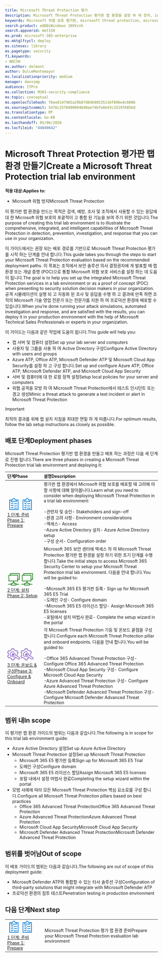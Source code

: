 ```yaml
---
title: Microsoft Threat Protection 평가
description: Microsoft Threat Protection 평가판 랩 환경을 설정 하 여 장치, id, 데이터 및 응용 프로그램을 보호 하도록 설계 된 위협 방지 솔루션을 통해 조직에서 도움을 제공 하는 방법을 확인할 수 있습니다.
keywords: Microsoft 위협 보호 평가판, microsoft threat protection, microsoft threat protection 평가 랩, 사이버 보안, 고급 영구 위협, 엔터프라이즈 보안, 장치, 장치, id, 사용자, 데이터, 응용 프로그램, 인시던트, 자동화 된 조사 및 개선, 고급 구하기
search.product: eADQiWindows 10XVcnh
search.appverid: met150
ms.prod: microsoft-365-enterprise
ms.mktglfcycl: deploy
ms.sitesec: library
ms.pagetype: security
f1.keywords:
- NOCSH
ms.author: dolmont
author: DulceMontemayor
ms.localizationpriority: medium
manager: dansimp
audience: ITPro
ms.collection: M365-security-compliance
ms.topic: conceptual
ms.openlocfilehash: f6ee8147965a29b87d84690535116f096e4c6006
ms.sourcegitcommit: 5476c2578400894640ae74bfe8e93c3319f685bd
ms.translationtype: MT
ms.contentlocale: ko-KR
ms.lasthandoff: 05/06/2020
ms.locfileid: "44049642"
---
```

# <a name="create-a-microsoft-threat-protection-trial-lab-environment"></a><span data-ttu-id="d30ec-104">Microsoft Threat Protection 평가판 랩 환경 만들기</span><span class="sxs-lookup"><span data-stu-id="d30ec-104">Create a Microsoft Threat Protection trial lab environment</span></span> 

<span data-ttu-id="d30ec-105">**적용 대상:**</span><span class="sxs-lookup"><span data-stu-id="d30ec-105">**Applies to:**</span></span>
- <span data-ttu-id="d30ec-106">Microsoft 위협 방지</span><span class="sxs-lookup"><span data-stu-id="d30ec-106">Microsoft Threat Protection</span></span>

<span data-ttu-id="d30ec-107">이 평가판 랩 환경을 만드는 목적은 검색, 예방, 조사 및 조직에서 사용할 수 있는 응답에 대 한 Microsoft 위협 보호의 포괄적이 고 통합 된 기능을 보여 주기 위한 것입니다.</span><span class="sxs-lookup"><span data-stu-id="d30ec-107">The purpose of creating this trial lab environment is to illustrate the comprehensive, integrated, and intelligent capabilities of Microsoft Threat Protection in detection, prevention, investigation, and response that you can use in your organization.</span></span> 

<span data-ttu-id="d30ec-108">이 가이드에서는 권장 되는 배포 경로를 기반으로 Microsoft Threat Protection 평가를 시작 하는 단계를 안내 합니다.</span><span class="sxs-lookup"><span data-stu-id="d30ec-108">This guide takes you through the steps to start your Microsoft Threat Protection evaluation based on the recommended deployment paths.</span></span> <span data-ttu-id="d30ec-109">이 목표는 조직에서 보안 솔루션 의사 결정권자에 게 발표할 때 랩 환경 또는 개념 증명 (POC)으로 통합 Microsoft 위협 보호 서비스를 설정 하는 데 도움이 됩니다.</span><span class="sxs-lookup"><span data-stu-id="d30ec-109">The goal is to help you set up the integrated Microsoft Threat Protection services in a lab environment or as a proof of concept (POC) when presenting to security solution decision makers in your organization.</span></span> <span data-ttu-id="d30ec-110">공격 시뮬레이션이 실행 되 고 자동화 된 조사 및 응답을 수행 하 고 결과에 만족 하면 조직의 Microsoft 기술 영업 전문가 또는 전문가를 지원 하 여 프로덕션 환경에 배포할 수 있습니다.</span><span class="sxs-lookup"><span data-stu-id="d30ec-110">When you’re done running your attack simulations, automated investigation and response, and are satisfied with the results, you can deploy it in your production environment with the help of Microsoft Technical Sales Professionals or experts in your organization.</span></span> 

<span data-ttu-id="d30ec-111">이 가이드는 다음과 같은 작업에 도움이 됩니다.</span><span class="sxs-lookup"><span data-stu-id="d30ec-111">This guide will help you:</span></span>
- <span data-ttu-id="d30ec-112">랩 서버 및 컴퓨터 설정</span><span class="sxs-lookup"><span data-stu-id="d30ec-112">Set up your lab server and computers</span></span>
- <span data-ttu-id="d30ec-113">사용자 및 그룹을 사용 하 여 Active Directory 구성</span><span class="sxs-lookup"><span data-stu-id="d30ec-113">Configure Active Directory with users and groups</span></span>
- <span data-ttu-id="d30ec-114">Azure ATP, Office ATP, Microsoft Defender ATP 및 Microsoft Cloud App Security를 설정 하 고 구성 합니다.</span><span class="sxs-lookup"><span data-stu-id="d30ec-114">Set up and configure Azure ATP, Office ATP, Microsoft Defender ATP, and Microsoft Cloud App Security</span></span>
- <span data-ttu-id="d30ec-115">서버 및 컴퓨터에 대 한 로컬 정책 설정</span><span class="sxs-lookup"><span data-stu-id="d30ec-115">Setup local policies for your server and computers</span></span>
- <span data-ttu-id="d30ec-116">위협 공격을 모방 하 여 Microsoft Threat Protection에서 테스트 인시던트 또는 경고 생성</span><span class="sxs-lookup"><span data-stu-id="d30ec-116">Mimic a threat attack to generate a test incident or alert in Microsoft Threat Protection</span></span>

>[!IMPORTANT]
><span data-ttu-id="d30ec-117">최적의 결과를 위해 랩 설치 지침을 최대한 면밀 하 게 따릅니다.</span><span class="sxs-lookup"><span data-stu-id="d30ec-117">For optimum results, follow the lab setup instructions as closely as possible.</span></span>


## <a name="deployment-phases"></a><span data-ttu-id="d30ec-118">배포 단계</span><span class="sxs-lookup"><span data-stu-id="d30ec-118">Deployment phases</span></span>

<span data-ttu-id="d30ec-119">Microsoft Threat Protection 평가판 랩 환경을 만들고 배포 하는 과정은 다음 세 단계로 진행 됩니다.</span><span class="sxs-lookup"><span data-stu-id="d30ec-119">There are three phases in creating a Microsoft Threat Protection trial lab environment and deploying it:</span></span>

|<span data-ttu-id="d30ec-120">단계</span><span class="sxs-lookup"><span data-stu-id="d30ec-120">Phase</span></span> | <span data-ttu-id="d30ec-121">설명</span><span class="sxs-lookup"><span data-stu-id="d30ec-121">Description</span></span> | 
|:-------|:-----|
| <span data-ttu-id="d30ec-122">![1 단계: 준비](../../media/prepare.png)</span><span class="sxs-lookup"><span data-stu-id="d30ec-122">![Phase 1: Prepare](../../media/prepare.png)</span></span><br>[<span data-ttu-id="d30ec-123">1 단계: 준비</span><span class="sxs-lookup"><span data-stu-id="d30ec-123">Phase 1: Prepare</span></span>](prepare-mtpeval.md)| <span data-ttu-id="d30ec-124">평가판 랩 환경에서 Microsoft 위협 보호를 배포할 때 고려해 야 할 사항에 대해 알아봅니다.</span><span class="sxs-lookup"><span data-stu-id="d30ec-124">Learn what you need to consider when deploying Microsoft Threat Protection in a trial lab environment:</span></span> <br><br><span data-ttu-id="d30ec-125">-관련자 및 승인</span><span class="sxs-lookup"><span data-stu-id="d30ec-125">- Stakeholders and sign-off</span></span> <br> <span data-ttu-id="d30ec-126">-환경 고려 사항</span><span class="sxs-lookup"><span data-stu-id="d30ec-126">- Environment considerations</span></span> <br><span data-ttu-id="d30ec-127">-액세스</span><span class="sxs-lookup"><span data-stu-id="d30ec-127">- Access</span></span> <br><span data-ttu-id="d30ec-128">-Azure Active Directory 설치</span><span class="sxs-lookup"><span data-stu-id="d30ec-128">- Azure Active Directory setup</span></span> <br> <span data-ttu-id="d30ec-129">-구성 순서</span><span class="sxs-lookup"><span data-stu-id="d30ec-129">- Configuration order</span></span>
|  <span data-ttu-id="d30ec-130">![2 단계: 설치](../../media/setup.png)</span><span class="sxs-lookup"><span data-stu-id="d30ec-130">![Phase 2: Setup](../../media/setup.png)</span></span> <br>[<span data-ttu-id="d30ec-131">2 단계: 설치</span><span class="sxs-lookup"><span data-stu-id="d30ec-131">Phase 2: Setup</span></span>](setup-mtpeval.md)|  <span data-ttu-id="d30ec-132">Microsoft 365 보안 센터에 액세스 하 여 Microsoft Threat Protection 평가판 랩 환경을 설정 하기 위한 초기 단계를 수행 합니다.</span><span class="sxs-lookup"><span data-stu-id="d30ec-132">Take the initial steps to access Microsoft 365 Security Center to setup your Microsoft Threat Protection trial lab environment.</span></span> <span data-ttu-id="d30ec-133">다음을 안내 합니다.</span><span class="sxs-lookup"><span data-stu-id="d30ec-133">You will be guided to:</span></span><br><br><span data-ttu-id="d30ec-134">-Microsoft 365 E5 평가판 등록</span><span class="sxs-lookup"><span data-stu-id="d30ec-134">- Sign up for Microsoft 365 E5 Trial</span></span> <br>  <span data-ttu-id="d30ec-135">-도메인 구성</span><span class="sxs-lookup"><span data-stu-id="d30ec-135">- Configure domain</span></span><br><span data-ttu-id="d30ec-136">-Microsoft 365 E5 라이선스 할당</span><span class="sxs-lookup"><span data-stu-id="d30ec-136">- Assign Microsoft 365 E5 licenses</span></span><br><span data-ttu-id="d30ec-137">-포털에서 설치 마법사 완료</span><span class="sxs-lookup"><span data-stu-id="d30ec-137">- Complete the setup wizard in the portal</span></span>|
|  <span data-ttu-id="d30ec-138">![3 단계: 온보드 & 구성](../../media/config-onboard.png)</span><span class="sxs-lookup"><span data-stu-id="d30ec-138">![Phase 3: Configure & Onboard](../../media/config-onboard.png)</span></span> <br>[<span data-ttu-id="d30ec-139">3 단계: 온보드 & 구성</span><span class="sxs-lookup"><span data-stu-id="d30ec-139">Phase 3: Configure & Onboard</span></span>](config-mtpeval.md) | <span data-ttu-id="d30ec-140">각 Microsoft Threat Protection 기둥 및 온보드 끝점을 구성 합니다.</span><span class="sxs-lookup"><span data-stu-id="d30ec-140">Configure each Microsoft Threat Protection pillar and onboard endpoints.</span></span> <span data-ttu-id="d30ec-141">다음을 안내 합니다.</span><span class="sxs-lookup"><span data-stu-id="d30ec-141">You will be guided to:</span></span><br><br><span data-ttu-id="d30ec-142">-Office 365 Advanced Threat Protection 구성</span><span class="sxs-lookup"><span data-stu-id="d30ec-142">- Configure Office 365 Advanced Threat Protection</span></span><br><span data-ttu-id="d30ec-143">-Microsoft Cloud App Security 구성</span><span class="sxs-lookup"><span data-stu-id="d30ec-143">- Configure Microsoft Cloud App Security</span></span><br><span data-ttu-id="d30ec-144">-Azure Advanced Threat Protection 구성</span><span class="sxs-lookup"><span data-stu-id="d30ec-144">- Configure Azure Advanced Threat Protection</span></span><br><span data-ttu-id="d30ec-145">-Microsoft Defender Advanced Threat Protection 구성</span><span class="sxs-lookup"><span data-stu-id="d30ec-145">- Configure Microsoft Defender Advanced Threat Protection</span></span> 


## <a name="in-scope"></a><span data-ttu-id="d30ec-146">범위 내</span><span class="sxs-lookup"><span data-stu-id="d30ec-146">In scope</span></span>

<span data-ttu-id="d30ec-147">이 평가판 랩 환경 가이드의 범위는 다음과 같습니다.</span><span class="sxs-lookup"><span data-stu-id="d30ec-147">The following is in scope for this trial lab environment guide:</span></span>
-   <span data-ttu-id="d30ec-148">Azure Active Directory 설정</span><span class="sxs-lookup"><span data-stu-id="d30ec-148">Set up Azure Active Directory</span></span>
-   <span data-ttu-id="d30ec-149">Microsoft Threat Protection 설정</span><span class="sxs-lookup"><span data-stu-id="d30ec-149">Set up Microsoft Threat Protection</span></span>
    -   <span data-ttu-id="d30ec-150">Microsoft 365 E5 평가판 등록</span><span class="sxs-lookup"><span data-stu-id="d30ec-150">Sign up for Microsoft 365 E5 Trial</span></span>
    -   <span data-ttu-id="d30ec-151">도메인 구성</span><span class="sxs-lookup"><span data-stu-id="d30ec-151">Configure domain</span></span>
    -   <span data-ttu-id="d30ec-152">Microsoft 365 E5 라이선스 할당</span><span class="sxs-lookup"><span data-stu-id="d30ec-152">Assign Microsoft 365 E5 licenses</span></span>
    -   <span data-ttu-id="d30ec-153">포털 내에서 설정 마법사 완료</span><span class="sxs-lookup"><span data-stu-id="d30ec-153">Completing the setup wizard within the portal</span></span>
-   <span data-ttu-id="d30ec-154">모범 사례에 따라 모든 Microsoft Threat Protection 핵심 요소로를 구성 합니다.</span><span class="sxs-lookup"><span data-stu-id="d30ec-154">Configure all Microsoft Threat Protection pillars based on best practices</span></span>
    -   <span data-ttu-id="d30ec-155">Office 365 Advanced Threat Protection</span><span class="sxs-lookup"><span data-stu-id="d30ec-155">Office 365 Advanced Threat Protection</span></span>
    -   <span data-ttu-id="d30ec-156">Azure Advanced Threat Protection</span><span class="sxs-lookup"><span data-stu-id="d30ec-156">Azure Advanced Threat Protection</span></span>
    -   <span data-ttu-id="d30ec-157">Microsoft Cloud App Security</span><span class="sxs-lookup"><span data-stu-id="d30ec-157">Microsoft Cloud App Security</span></span>
    -   <span data-ttu-id="d30ec-158">Microsoft Defender Advanced Threat Protection</span><span class="sxs-lookup"><span data-stu-id="d30ec-158">Microsoft Defender Advanced Threat Protection</span></span>

## <a name="out-of-scope"></a><span data-ttu-id="d30ec-159">범위를 벗어남</span><span class="sxs-lookup"><span data-stu-id="d30ec-159">Out of scope</span></span>

<span data-ttu-id="d30ec-160">이 배포 가이드의 범위는 다음과 같습니다.</span><span class="sxs-lookup"><span data-stu-id="d30ec-160">The following are out of scope of this deployment guide:</span></span>

-   <span data-ttu-id="d30ec-161">Microsoft Defender ATP와 통합할 수 있는 타사 솔루션 구성</span><span class="sxs-lookup"><span data-stu-id="d30ec-161">Configuration of third-party solutions that might integrate with Microsoft Defender ATP</span></span>
-   <span data-ttu-id="d30ec-162">프로덕션 환경의 침투 테스트</span><span class="sxs-lookup"><span data-stu-id="d30ec-162">Penetration testing in production environment</span></span>

## <a name="next-step"></a><span data-ttu-id="d30ec-163">다음 단계</span><span class="sxs-lookup"><span data-stu-id="d30ec-163">Next step</span></span>
|||
|:-------|:-----|
|<span data-ttu-id="d30ec-164">![1 단계: 준비](../../media/prepare.png)</span><span class="sxs-lookup"><span data-stu-id="d30ec-164">![Phase 1: Prepare](../../media/prepare.png)</span></span> <br>[<span data-ttu-id="d30ec-165">1 단계: 준비</span><span class="sxs-lookup"><span data-stu-id="d30ec-165">Phase 1: Prepare</span></span>](prepare-mtpeval.md) | <span data-ttu-id="d30ec-166">Microsoft Threat Protection 평가 랩 환경 준비</span><span class="sxs-lookup"><span data-stu-id="d30ec-166">Prepare your Microsoft Threat Protection evaluation lab environment</span></span>
